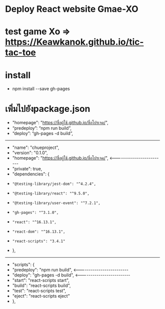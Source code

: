 # Deploy React website Gmae-XO 
# test game Xo  => https://Keawkanok.github.io/tic-tac-toe 
# install 
- npm install --save gh-pages
 
 # เพิ่มไปยังpackage.json
- "homepage": "https://ชื่อผู้ใช้.github.io/ชื่อโปรเจค/",  
- “predeploy”: “npm run build”,
- “deploy”: “gh-pages -d build”,

----------------------------------------------------------------------------------------------------
- "name": "chueproject",
-  "version": "0.1.0",
-   "homepage": "https://ชื่อผู้ใช้.github.io/ชื่อโปรเจค/",   <-------------------------
-   "private": true,
-   "dependencies": {
-     "@testing-library/jest-dom": "^4.2.4",
-     "@testing-library/react": "^9.5.0",
-     "@testing-library/user-event": "^7.2.1",
-     "gh-pages": "^3.1.0",
-     "react": "^16.13.1",
-     "react-dom": "^16.13.1",
-     "react-scripts": "3.4.1"
-   },

-----------------------------------------------------------------------------------------------------
- "scripts": {
-  "predeploy": "npm run build",    <-------------------------
-  "deploy": "gh-pages -d build",   <-------------------------
-  "start": "react-scripts start",
-  "build": "react-scripts build",
-  "test": "react-scripts test",
-  "eject": "react-scripts eject"
- },

